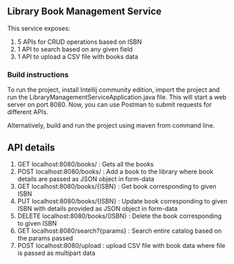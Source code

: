 ## Library Book Management Service
This service exposes:
1. 5 APIs for CRUD operations based on ISBN
2. 1 API to search based on any given field
1. 1 API to upload a CSV file with books data

### Build instructions
To run the project, install Intellij community edition, 
import the project and run the LibraryManagementServiceApplication.java file.
This will start a web server on port 8080. Now, you can use Postman 
to submit requests for different APIs.

Alternatively, build and run the project using maven from command line.

## API details
1. GET localhost:8080/books/ : Gets all the books
2. POST localhost:8080/books/ : Add a book to the library where book details are passed as JSON object in form-data
3. GET localhost:8080/books/{ISBN} : Get book corresponding to given ISBN
4. PUT localhost:8080/books/{ISBN} : Update book corresponding to given ISBN with details provided as JSON object in form-data
5. DELETE localhost:8080/books/{ISBN} : Delete the book corresponding to given ISBN
6. GET localhost:8080/search?{params} : Search entire catalog based on the params passed
7. POST localhost:8080/upload : upload CSV file with book data where file is passed as multipart data